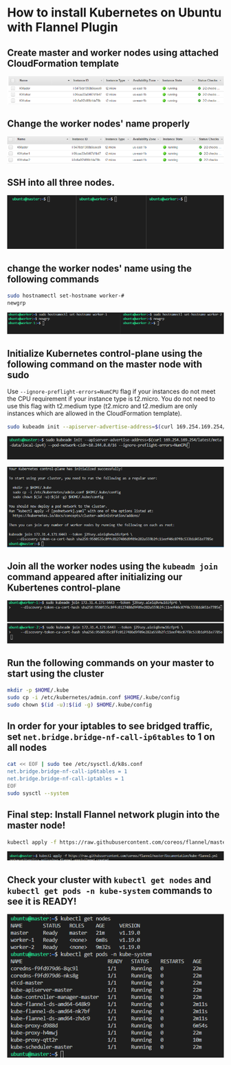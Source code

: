 # How to install Kubernetes on Ubuntu with Flannel Plugin

## Create master and worker nodes using attached CloudFormation template
![change_name_1](snapshots/change_name_1.png)

## Change the worker nodes' name properly
![change_name_2](snapshots/change_name_2.png)

## SSH into all three nodes.
![console_1](snapshots/console_1.png)

## change the worker nodes' name using the following commands
```bash
sudo hostnamectl set-hostname worker-#
newgrp
```
![console_2](snapshots/console_2.png)

## Initialize Kubernetes control-plane using the following command on the master node with sudo 
Use `--ignore-preflight-errors=NumCPU` flag if your instances do not meet the CPU requirement if your instance type is t2.micro. You do not need to use this flag with t2.medium type (t2.micro and t2.medium are only instances which are allowed in the CloudFormation template).
```bash
sudo kubeadm init --apiserver-advertise-address=$(curl 169.254.169.254/latest/meta-data/local-ipv4) --pod-network-cidr=10.244.0.0/16 --ignore-preflight-errors=NumCPU
```
![create_command](snapshots/create_command.png)

![result_1](snapshots/result_1.png)

## Join all the worker nodes using the `kubeadm join` command appeared after initializing our Kubertenes control-plane
![join_worker_1](snapshots/join_worker_1.png)
![join_worker_2](snapshots/join_worker_2.png)

## Run the following commands on your master to start using the cluster
```bash
mkdir -p $HOME/.kube
sudo cp -i /etc/kubernetes/admin.conf $HOME/.kube/config
sudo chown $(id -u):$(id -g) $HOME/.kube/config
```

## In order for your iptables to see bridged traffic, set `net.bridge.bridge-nf-call-ip6tables` to 1 on all nodes
```bash
cat << EOF | sudo tee /etc/sysctl.d/k8s.conf
net.bridge.bridge-nf-call-ip6tables = 1
net.bridge.bridge-nf-call-iptables = 1
EOF
sudo sysctl --system
```

## Final step: Install Flannel network plugin into the master node!
```bash
kubectl apply -f https://raw.githubusercontent.com/coreos/flannel/master/Documentation/kube-flannel.yml
```
![flannel](snapshots/flannel.png)

## Check your cluster with `kubectl get nodes` and `kubectl get pods -n kube-system` commands to see it is READY!
![cluster_ready](snapshots/cluster_ready.png)
